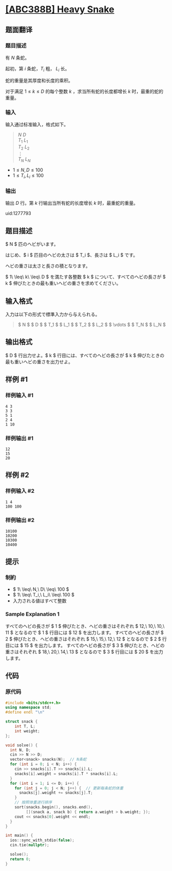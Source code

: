 # [[ABC388B] Heavy Snake](https://atcoder.jp/contests/abc388/tasks/abc388_b)

## 题面翻译

### 题目描述
有 $N$ 条蛇。

起初，第 $i$ 条蛇，$T_i$ 粗， $L_i$ 长。

蛇的重量是其厚度和长度的乘积。

对于满足 $1 \leq k \leq D$ 的每个整数 $k$ ，求当所有蛇的长度都增长 $k$ 时，最重的蛇的重量。

### 输入
输入通过标准输入，格式如下。

>$N$ $D$  
>$T_1$ $L_1$  
>$T_2$ $L_2$  
>$\vdots$  
>$T_N$ $L_N$

- $1 \leq N, D \leq 100$
- $1 \leq T_i, L_i \leq 100$

### 输出
输出 $D$ 行。第 $k$ 行输出当所有蛇的长度增长 $k$ 时，最重蛇的重量。

uid:1277793

## 题目描述

[problemUrl]: https://atcoder.jp/contests/abc388/tasks/abc388_b

$ N $ 匹のヘビがいます。

はじめ、$ i $ 匹目のヘビの太さは $ T_i $、長さは $ L_i $ です。

ヘビの重さは太さと長さの積となります。

$ 1\ \leq\ k\ \leq\ D $ を満たす各整数 $ k $ について、すべてのヘビの長さが $ k $ 伸びたときの最も重いヘビの重さを求めてください。

## 输入格式

入力は以下の形式で標準入力から与えられる。

> $ N $ $ D $ $ T_1 $ $ L_1 $ $ T_2 $ $ L_2 $ $ \vdots $ $ T_N $ $ L_N $

## 输出格式

$ D $ 行出力せよ。$ k $ 行目には、すべてのヘビの長さが $ k $ 伸びたときの最も重いヘビの重さを出力せよ。

## 样例 #1

### 样例输入 #1

```
4 3
3 3
5 1
2 4
1 10
```

### 样例输出 #1

```
12
15
20
```

## 样例 #2

### 样例输入 #2

```
1 4
100 100
```

### 样例输出 #2

```
10100
10200
10300
10400
```

## 提示

### 制約

- $ 1\ \leq\ N,\ D\ \leq\ 100 $
- $ 1\ \leq\ T_i,\ L_i\ \leq\ 100 $
- 入力される値はすべて整数

### Sample Explanation 1

すべてのヘビの長さが $ 1 $ 伸びたとき、ヘビの重さはそれぞれ $ 12,\ 10,\ 10,\ 11 $ となるので $ 1 $ 行目には $ 12 $ を出力します。 すべてのヘビの長さが $ 2 $ 伸びたとき、ヘビの重さはそれぞれ $ 15,\ 15,\ 12,\ 12 $ となるので $ 2 $ 行目には $ 15 $ を出力します。 すべてのヘビの長さが $ 3 $ 伸びたとき、ヘビの重さはそれぞれ $ 18,\ 20,\ 14,\ 13 $ となるので $ 3 $ 行目には $ 20 $ を出力します。

## 代码

### 原代码

```cpp
#include <bits/stdc++.h>
using namespace std;
#define endl "\n"

struct snack {
    int T, L;
    int weight;
};

void solve() {
  int N, D;
  cin >> N >> D;
  vector<snack> snacks(N);  // N条蛇
  for (int i = 0; i < N; i++) {
    cin >> snacks[i].T >> snacks[i].L;
    snacks[i].weight = snacks[i].T * snacks[i].L;
  }
  for (int i = 1; i <= D; i++) {
    for (int j = 0; j < N; j++) {  // 更新每条蛇的体重
      snacks[j].weight += snacks[j].T;
    }
    // 按照体重进行排序
    sort(snacks.begin(), snacks.end(),
         [](snack a, snack b) { return a.weight > b.weight; });
    cout << snacks[0].weight << endl;
  }
}

int main() {
  ios::sync_with_stdio(false);
  cin.tie(nullptr);

  solve();
  return 0;
}
```

